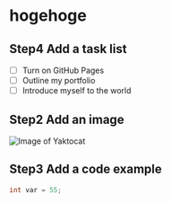 # hogehoge

## Step4 Add a task list
- [ ] Turn on GitHub Pages
- [ ] Outline my portfolio
- [ ] Introduce myself to the world

## Step2 Add an image
![Image of Yaktocat](https://octodex.github.com/images/yaktocat.png)

## Step3 Add a code example
``` C
int var = 55;
```
